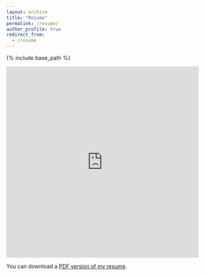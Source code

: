 ```yaml
---
layout: archive
title: "Resume"
permalink: /resume/
author_profile: true
redirect_from:
  - /resume
---
```


{% include base_path %}

<iframe src="https://github.com/isabellevaldes/isabellevaldes.github.io/blob/master/files/MyResume.pdf)" width="100%" height="500" frameborder="no" border="0" marginwidth="0" marginheight="0"></iframe>

You can download a [PDF version of my resume](https://github.com/isabellevaldes/isabellevaldes.github.io/blob/master/files/MyResume.pdf).
